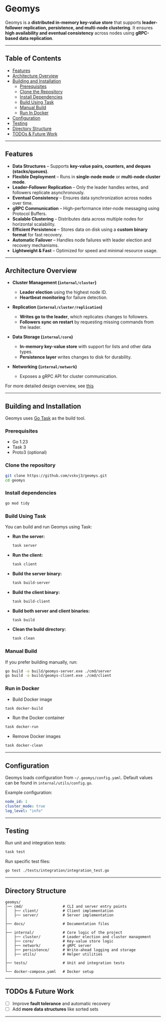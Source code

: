 # Geomys 
Geomys is a **distributed in-memory key-value store** that supports **leader-follower replication, persistence, and multi-node clustering**. It ensures **high availability and eventual consistency** across nodes using **gRPC-based data replication**.  

---

## **Table of Contents**  
- [Features](#features)  
- [Architecture Overview](#architecture-overview)  
- [Building and Installation](#building-and-installation)  
  - [Prerequisites](#prerequisites)  
  - [Clone the Repository](#1-clone-the-repository)  
  - [Install Dependencies](#2-install-dependencies)   
  - [Build Using Task](#build-using-task)  
  - [Manual Build](#manual-build)    
  - [Run In Docker](#run-in-docker)  
- [Configuration](#configuration)  
- [Testing](#testing)  
- [Directory Structure](#directory-structure)  
- [TODOs & Future Work](#todos--future-work)  

---

## **Features**  
- **Data Structures** – Supports **key-value pairs, counters, and deques (stacks/queues)**.  
- **Flexible Deployment** – Runs in **single-node mode** or **multi-node cluster mode**.  
- **Leader-Follower Replication** – Only the leader handles writes, and followers replicate asynchronously.  
- **Eventual Consistency** – Ensures data synchronization across nodes over time.  
- **gRPC Communication** – High-performance inter-node messaging using Protocol Buffers.  
- **Scalable Clustering** – Distributes data across multiple nodes for horizontal scalability.  
- **Efficient Persistence** – Stores data on disk using a **custom binary format** for fast recovery.  
- **Automatic Failover** – Handles node failures with leader election and recovery mechanisms.  
- **Lightweight & Fast** – Optimized for speed and minimal resource usage.  

---

## **Architecture Overview**  

- **Cluster Management (`internal/cluster`)**  
  - **Leader election** using the highest node ID.  
  - **Heartbeat monitoring** for failure detection.  

- **Replication (`internal/cluster/replication`)**  
  - **Writes go to the leader**, which replicates changes to followers.  
  - **Followers sync on restart** by requesting missing commands from the leader.  

- **Data Storage (`internal/core`)**  
  - **In-memory key-value store** with support for lists and other data types.  
  - **Persistence layer** writes changes to disk for durability.  

- **Networking (`internal/network`)**  
  - Exposes a gRPC API for cluster communication.

For more detailed design overview, see [this](docs/Design.md)  

---

## **Building and Installation**  
Geomys uses [Go Task](https://taskfile.dev/) as the build tool.  

### **Prerequisites**  
- Go 1.23  
- Task 3  
- Proto3 (optional)  

### **Clone the repository**  
```sh
git clone https://github.com/vskvj3/geomys.git
cd geomys
```

### **Install dependencies**  
```sh
go mod tidy
``` 

### **Build Using Task**  
You can build and run Geomys using Task:  

- **Run the server:**  
  ```sh
  task server
  ```

- **Run the client:**  
  ```sh
  task client
  ```

- **Build the server binary:**  
  ```sh
  task build-server
  ```

- **Build the client binary:**  
  ```sh
  task build-client
  ```

- **Build both server and client binaries:**  
  ```sh
  task build
  ```

- **Clean the build directory:**  
  ```sh
  task clean
  ```

### **Manual Build**  
If you prefer building manually, run:  
```sh
go build -o build/geomys-server.exe ./cmd/server
go build -o build/geomys-client.exe ./cmd/client
```

### **Run in Docker** 
- Build Docker image
```sh
task docker-build
```
- Run the Docker container
```sh
task docker-run
```

- Remove Docker images
```sh
task docker-clean
```
---

## **Configuration**  

Geomys loads configuration from `~/.geomys/config.yaml`. Default values can be found in `internal/utils/config.go`.  

Example configuration:  
```yaml
node_id: 1
cluster_mode: true
log_level: "info"
```

---

## **Testing**  

Run unit and integration tests:  
```sh
task test
```

Run specific test files:  
```sh
go test ./tests/integration/integration_test.go
```

---

## **Directory Structure**  

```
geomys/
│── cmd/                  # CLI and server entry points
│   ├── client/           # Client implementation
│   ├── server/           # Server implementation
│
├── docs/                 # Documentation files
│
├── internal/             # Core logic of the project
│   ├── cluster/          # Leader election and cluster management
│   ├── core/             # Key-value store logic
│   ├── network/          # gRPC server
│   ├── persistence/      # Write-ahead logging and storage
│   ├── utils/            # Helper utilities
│
├── tests/                # Unit and integration tests
│
└── docker-compose.yaml   # Docker setup
```

---

## **TODOs & Future Work**  
 
- [ ] Improve **fault tolerance** and automatic recovery  
- [ ] Add **more data structures** like sorted sets  

---
